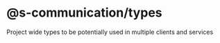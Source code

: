 # @s-communication/types

Project wide types to be potentially used in multiple clients and services
